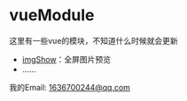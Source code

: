 # vueModule

这里有一些vue的模块，不知道什么时候就会更新

- [imgShow](./imgShow)：全屏图片预览
- ……

我的Email: [1636700244@qq.com](mailto:1636700244@qq.com)

